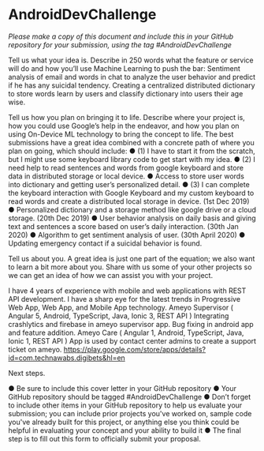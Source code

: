 # AndroidDevChallenge


*Please make a copy of this document and include this in your GitHub repository for your submission, using the tag #AndroidDevChallenge*

Tell us what your idea is. 
 Describe in 250 words what the feature or service will do and how you’ll use Machine Learning to push the bar:
Sentiment analysis of email and words in chat to analyze the user behavior and predict if he has any suicidal tendency. Creating a centralized distributed dictionary to store words learn by users and classify dictionary into users their age wise. 


Tell us how you plan on bringing it to life. 
 Describe where your project is, how you could use Google’s help in the endeavor, and how you plan on using On-Device ML technology to bring the concept to life. The best submissions have a great idea combined with a concrete path of where you plan on going, which should include: 
●	(1) I have to start it from the scratch, but I might use some keyboard library code to get start with my idea.
●	(2) I need help to read sentences and words from google keyboard and store data in distributed storage or local device.
●	Access to store user words into dictionary and getting user’s personalized detail.
●	(3) I can complete the keyboard interaction with Google Keyboard and my custom keyboard to read words and create a distributed local storage in device. (1st Dec 2019)
●	Personalized dictionary and a storage method like google drive or a cloud storage. (20th Dec 2019)
●	User behavior analysis on daily basis and giving text and sentences a score based on user’s daily interaction. (30th Jan 2020)
●	Algorithm to get sentiment analysis of user. (30th April 2020)
●	Updating emergency contact if a suicidal behavior is found.



Tell us about you. 
  A great idea is just one part of the equation; we also want to learn a bit more about you. Share with us some of your other projects so we can get an idea of how we can assist you with your project. 

I have 4 years of experience with mobile and web applications with REST API development. I have a sharp eye for the latest trends in Progressive Web App, Web App, and Mobile App technology. 
Ameyo Supervisor ( Angular 5, Android, TypeScript, Java, Ionic 3, REST API ) Integrating crashlytics and firebase in ameyo supervisor app. Bug fixing in android 
app and feature addition. 
Ameyo Care ( Angular 1, Android, TypeScript, Java, Ionic 1, REST API )
App is used by contact center admins to create a support ticket on ameyo. 
https://play.google.com/store/apps/details?id=com.technawabs.digibets&hl=en



Next steps.  
  
●	Be sure to include this cover letter in your GitHub repository
●	Your GitHub repository should be tagged #AndroidDevChallenge
●	Don’t forget to include other items in your GitHub repository to help us evaluate your submission; you can include prior projects you've worked on, sample code you've already built for this project, or anything else you think could be helpful in evaluating your concept and your ability to build it
●	The final step is to fill out this form to officially submit your proposal. 



